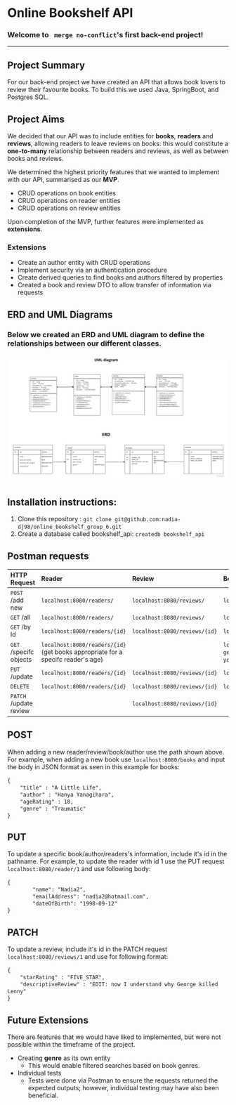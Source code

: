 # Online Bookshelf API


### Welcome to ``` merge no-conflict```'s first back-end project!

---
## Project Summary
For our back-end project we have created an API that allows book lovers to review their favourite books. To build this we used Java, SpringBoot, and Postgres SQL.

## Project Aims
We decided that our API was to include entities for **books**, **readers** and **reviews**, allowing readers to leave reviews on books: this would constitute a **one-to-many** relationship between readers and reviews, as well as between books and reviews.

We determined the highest priority features that we wanted to implement with our API, summarised as our **MVP**.

- CRUD operations on book entities
- CRUD operations on reader entities
- CRUD operations on review entities

Upon completion of the MVP, further features were implemented as **extensions**.

### **Extensions**

- Create an author entity with CRUD operations
- Implement security via an authentication procedure
- Create derived queries to find books and authors filtered by properties
- Created a book and review DTO to allow transfer of information via requests

## ERD and UML Diagrams
### Below we created an ERD and UML diagram to define the relationships between our different classes.
![Diagram](./Diagrams%20/UML_ERD_Diagrams.jpeg)








## Installation instructions:

1. Clone this repository : `git clone git@github.com:nadia-dj98/online_bookshelf_group_6.git `
2. Create a database called bookshelf_api: `createdb bookshelf_api`

## Postman requests
| HTTP Request      | Reader |  Review    |  Book  |  Author  | 
| :---        |    :----   |          :---- |        :---|        :---|
| `POST` /add new    | `localhost:8080/readers/`   | `localhost:8080/reviews/` | `localhost:8080/books/` |`localhost:8080/authors/` |
| `GET` /all | `localhost:8080/readers/`       | `localhost:8080/reviews/`   | `localhost:8080/books/` |`localhost:8080/authors/` |
| `GET` /by Id | `localhost:8080/readers/{id}`       | `localhost:8080/reviews/{id}`   | `localhost:8080/books/{id}` |`localhost:8080/authors/{id}` |
| `GET` /specifc objects| `localhost:8080/readers/{id}`   (get books appropriate for a specifc reader's age)    |    | `localhost:8080/books/books?genre={what genre of books you want}` |`localhost:8080/authors?author={name of author}` |
| `PUT` /update | `localhost:8080/readers/{id}`       | `localhost:8080/reviews/{id}`   | `localhost:8080/books/{id}` |`localhost:8080/authors/{id}` |
| `DELETE`  | `localhost:8080/readers/{id}`        | `localhost:8080/reviews/{id}`   | `localhost:8080/books/{id}` |`localhost:8080/authors/` |
| `PATCH` /update review |    | `localhost:8080/reviews/{id}`   | | |

## POST
When adding a new reader/review/book/author use the path shown above. 
For example, when adding a new book use `localhost:8080/books` and input the body in JSON format as seen in this example for books: 

```
{
    "title" : "A Little Life",
    "author" : "Hanya Yanagihara",
    "ageRating" : 18,
    "genre" : "Traumatic"
}
```

## PUT
To update a specific book/author/readers's information, include it's id in the pathname.
For example, to update the reader with id 1 use the PUT request `localhost:8080/reader/1` and use following body:

```
{
        "name": "Nadia2",
        "emailAddress": "nadia2@hotmail.com",
        "dateOfBirth": "1998-09-12"
}
```

## PATCH
To update a review, include it's id in the PATCH request `localhost:8080/reviews/1` and use for following format:

```
{
    "starRating" : "FIVE_STAR",
    "descriptiveReview" : "EDIT: now I understand why George killed Lenny"
}
```

## Future Extensions

There are features that we would have liked to implemented, but were not possible within the timeframe of the project.

- Creating **genre** as its own entity
    - This would enable filtered searches based on book genres.
- Individual tests
    - Tests were done via Postman to ensure the requests returned the expected outputs; however, individual testing may have also been beneficial.



### 

